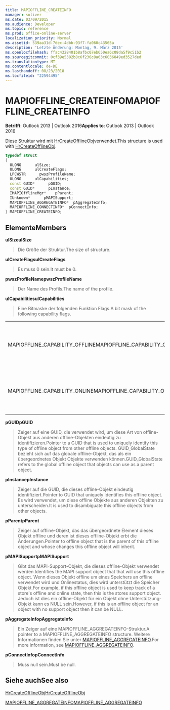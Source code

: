 ```yaml
---
title: MAPIOFFLINE_CREATEINFO
manager: soliver
ms.date: 03/09/2015
ms.audience: Developer
ms.topic: reference
ms.prod: office-online-server
localization_priority: Normal
ms.assetid: 539aa31d-7dec-4dbb-93f7-fa060c43565a
description: 'Letzte Änderung: Montag, 9. März 2015'
ms.openlocfilehash: ffac4328401b8afbc07eb650ea6c08da5f9c51b2
ms.sourcegitcommit: 0cf39e5382b8c6f236c8a63c6036849ed3527ded
ms.translationtype: MT
ms.contentlocale: de-DE
ms.lasthandoff: 08/23/2018
ms.locfileid: "22594495"
---
```

# <a name="mapiofflinecreateinfo"></a><span data-ttu-id="ad0fa-103">MAPIOFFLINE_CREATEINFO</span><span class="sxs-lookup"><span data-stu-id="ad0fa-103">MAPIOFFLINE_CREATEINFO</span></span>

  
  
<span data-ttu-id="ad0fa-104">**Betrifft**: Outlook 2013 | Outlook 2016</span><span class="sxs-lookup"><span data-stu-id="ad0fa-104">**Applies to**: Outlook 2013 | Outlook 2016</span></span> 
  
<span data-ttu-id="ad0fa-105">Diese Struktur wird mit [HrCreateOfflineObj](hrcreateofflineobj.md)verwendet.</span><span class="sxs-lookup"><span data-stu-id="ad0fa-105">This structure is used with [HrCreateOfflineObj](hrcreateofflineobj.md).</span></span>
  
```cpp
typedef struct
{
  ULONG      ulSize;
  ULONG      ulCreateFlags;
  LPCWSTR      pwszProfileName;
  ULONG      ulCapabilities;
  const GUID*      pGUID;
  const GUID*      pInstance;
  IMAPIOfflineMgr*    pParent;
  IUnknown*      pMAPISupport;
  MAPIOFFLINE_AGGREGATEINFO*  pAggregateInfo;
  MAPIOFFLINE_CONNECTINFO*  pConnectInfo;
} MAPIOFFLINE_CREATEINFO;
```

## <a name="members"></a><span data-ttu-id="ad0fa-106">Elemente</span><span class="sxs-lookup"><span data-stu-id="ad0fa-106">Members</span></span>

 <span data-ttu-id="ad0fa-107">**ulSize**</span><span class="sxs-lookup"><span data-stu-id="ad0fa-107">**ulSize**</span></span>
  
> <span data-ttu-id="ad0fa-108">Die Größe der Struktur.</span><span class="sxs-lookup"><span data-stu-id="ad0fa-108">The size of structure.</span></span>
    
 <span data-ttu-id="ad0fa-109">**ulCreateFlags**</span><span class="sxs-lookup"><span data-stu-id="ad0fa-109">**ulCreateFlags**</span></span>
  
> <span data-ttu-id="ad0fa-110">Es muss 0 sein.</span><span class="sxs-lookup"><span data-stu-id="ad0fa-110">It must be 0.</span></span>
    
 <span data-ttu-id="ad0fa-111">**pwszProfileName**</span><span class="sxs-lookup"><span data-stu-id="ad0fa-111">**pwszProfileName**</span></span>
  
> <span data-ttu-id="ad0fa-112">Der Name des Profils.</span><span class="sxs-lookup"><span data-stu-id="ad0fa-112">The name of the profile.</span></span>
    
 <span data-ttu-id="ad0fa-113">**ulCapabilities**</span><span class="sxs-lookup"><span data-stu-id="ad0fa-113">**ulCapabilities**</span></span>
  
> <span data-ttu-id="ad0fa-114">Eine Bitmaske der folgenden Funktion Flags.</span><span class="sxs-lookup"><span data-stu-id="ad0fa-114">A bit mask of the following capability flags.</span></span>
    
|||
|:-----|:-----|
|<span data-ttu-id="ad0fa-115">MAPIOFFLINE_CAPABILITY_OFFLINE</span><span class="sxs-lookup"><span data-stu-id="ad0fa-115">MAPIOFFLINE_CAPABILITY_OFFLINE</span></span>  <br/> |<span data-ttu-id="ad0fa-116">Das offline-Objekt kann Wechsel in den Offlinemodus.</span><span class="sxs-lookup"><span data-stu-id="ad0fa-116">The offline object is capable of going offline.</span></span>  <br/> |
|<span data-ttu-id="ad0fa-117">MAPIOFFLINE_CAPABILITY_ONLINE</span><span class="sxs-lookup"><span data-stu-id="ad0fa-117">MAPIOFFLINE_CAPABILITY_ONLINE</span></span>  <br/> |<span data-ttu-id="ad0fa-118">Das offline-Objekt kann den Onlinemodus wechseln.</span><span class="sxs-lookup"><span data-stu-id="ad0fa-118">The offline object is capable of going online.</span></span>  <br/> |
   
 <span data-ttu-id="ad0fa-119">**pGUID**</span><span class="sxs-lookup"><span data-stu-id="ad0fa-119">**pGUID**</span></span>
  
> <span data-ttu-id="ad0fa-120">Zeiger auf eine GUID, die verwendet wird, um diese Art von offline-Objekt aus anderen offline-Objekten eindeutig zu identifizieren.</span><span class="sxs-lookup"><span data-stu-id="ad0fa-120">Pointer to a GUID that is used to uniquely identify this type of offline object from other offline objects.</span></span> <span data-ttu-id="ad0fa-121">GUID_GlobalState bezieht sich auf das globale offline-Objekt, das als ein übergeordnetes Objekt Objekte verwenden können.</span><span class="sxs-lookup"><span data-stu-id="ad0fa-121">GUID_GlobalState refers to the global offline object that objects can use as a parent object.</span></span>
    
 <span data-ttu-id="ad0fa-122">**pInstance**</span><span class="sxs-lookup"><span data-stu-id="ad0fa-122">**pInstance**</span></span>
  
> <span data-ttu-id="ad0fa-123">Zeiger auf die GUID, die dieses offline-Objekt eindeutig identifiziert.</span><span class="sxs-lookup"><span data-stu-id="ad0fa-123">Pointer to GUID that uniquely identifies this offline object.</span></span> <span data-ttu-id="ad0fa-124">Es wird verwendet, um diese offline Objekte aus anderen Objekten zu unterscheiden.</span><span class="sxs-lookup"><span data-stu-id="ad0fa-124">It is used to disambiguate this offline objects from other objects.</span></span>
    
 <span data-ttu-id="ad0fa-125">**pParent**</span><span class="sxs-lookup"><span data-stu-id="ad0fa-125">**pParent**</span></span>
  
> <span data-ttu-id="ad0fa-126">Zeiger auf offline-Objekt, das das übergeordnete Element dieses Objekt offline und deren ist dieses offline-Objekt erbt die Änderungen.</span><span class="sxs-lookup"><span data-stu-id="ad0fa-126">Pointer to offline object that is the parent of this offline object and whose changes this offline object will inherit.</span></span>
    
 <span data-ttu-id="ad0fa-127">**pMAPISupport**</span><span class="sxs-lookup"><span data-stu-id="ad0fa-127">**pMAPISupport**</span></span>
  
>  <span data-ttu-id="ad0fa-128">Gibt das MAPI-Support-Objekt, die dieses offline-Objekt verwendet werden.</span><span class="sxs-lookup"><span data-stu-id="ad0fa-128">Identifies the MAPI support object that that will use this offline object.</span></span> <span data-ttu-id="ad0fa-129">Wenn dieses Objekt offline um eines Speichers an offline verwendet wird und Onlinestatus, dies wird unterstützt die Speicher Objekt.</span><span class="sxs-lookup"><span data-stu-id="ad0fa-129">For example, if this offline object is used to keep track of a store's offline and online state, then this is the stores support object.</span></span> <span data-ttu-id="ad0fa-130">Jedoch ist dies ein offline-Objekt für ein Objekt ohne Unterstützung-Objekt kann es NULL sein.</span><span class="sxs-lookup"><span data-stu-id="ad0fa-130">However, if this is an offline object for an object with no support object then it can be NULL.</span></span> 
    
 <span data-ttu-id="ad0fa-131">**pAggregateInfo**</span><span class="sxs-lookup"><span data-stu-id="ad0fa-131">**pAggregateInfo**</span></span>
  
> <span data-ttu-id="ad0fa-132">Ein Zeiger auf eine MAPIOFFLINE_AGGREGATEINFO-Struktur.</span><span class="sxs-lookup"><span data-stu-id="ad0fa-132">A pointer to a MAPIOFFLINE_AGGREGATEINFO structure.</span></span> <span data-ttu-id="ad0fa-133">Weitere Informationen finden Sie unter [MAPIOFFLINE_AGGREGATEINFO](mapioffline_aggregateinfo.md).</span><span class="sxs-lookup"><span data-stu-id="ad0fa-133">For more information, see [MAPIOFFLINE_AGGREGATEINFO](mapioffline_aggregateinfo.md).</span></span>
    
 <span data-ttu-id="ad0fa-134">**pConnectInfo**</span><span class="sxs-lookup"><span data-stu-id="ad0fa-134">**pConnectInfo**</span></span>
  
> <span data-ttu-id="ad0fa-135">Muss null sein.</span><span class="sxs-lookup"><span data-stu-id="ad0fa-135">Must be null.</span></span>
    
## <a name="see-also"></a><span data-ttu-id="ad0fa-136">Siehe auch</span><span class="sxs-lookup"><span data-stu-id="ad0fa-136">See also</span></span>



[<span data-ttu-id="ad0fa-137">HrCreateOfflineObj</span><span class="sxs-lookup"><span data-stu-id="ad0fa-137">HrCreateOfflineObj</span></span>](hrcreateofflineobj.md)
  
[<span data-ttu-id="ad0fa-138">MAPIOFFLINE_AGGREGATEINFO</span><span class="sxs-lookup"><span data-stu-id="ad0fa-138">MAPIOFFLINE_AGGREGATEINFO</span></span>](mapioffline_aggregateinfo.md)

